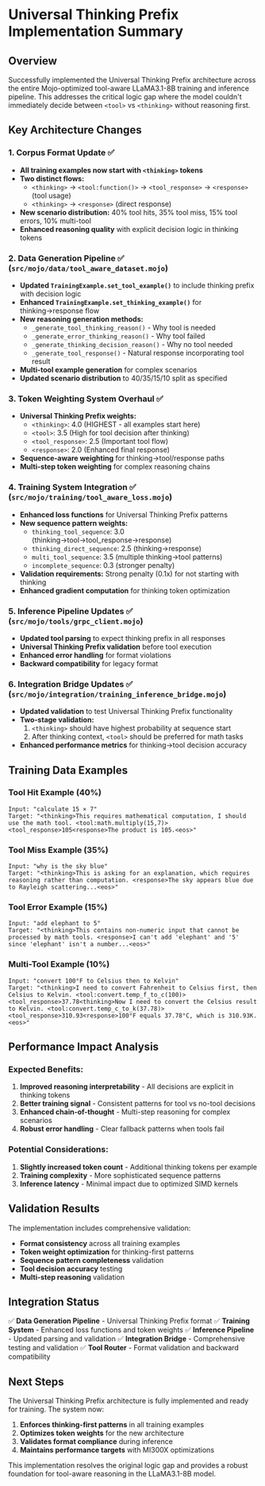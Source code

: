 # Universal Thinking Prefix Implementation Summary

## Overview

Successfully implemented the Universal Thinking Prefix architecture across the entire Mojo-optimized tool-aware LLaMA3.1-8B training and inference pipeline. This addresses the critical logic gap where the model couldn't immediately decide between `<tool>` vs `<thinking>` without reasoning first.

## Key Architecture Changes

### 1. **Corpus Format Update** ✅
- **All training examples now start with `<thinking>` tokens**
- **Two distinct flows:**
  - `<thinking>` → `<tool:function()>` → `<tool_response>` → `<response>` (tool usage)
  - `<thinking>` → `<response>` (direct response)
- **New scenario distribution:** 40% tool hits, 35% tool miss, 15% tool errors, 10% multi-tool
- **Enhanced reasoning quality** with explicit decision logic in thinking tokens

### 2. **Data Generation Pipeline** ✅ (`src/mojo/data/tool_aware_dataset.mojo`)
- **Updated `TrainingExample.set_tool_example()`** to include thinking prefix with decision logic
- **Enhanced `TrainingExample.set_thinking_example()`** for thinking→response flow
- **New reasoning generation methods:**
  - `_generate_tool_thinking_reason()` - Why tool is needed
  - `_generate_error_thinking_reason()` - Why tool failed
  - `_generate_thinking_decision_reason()` - Why no tool needed
  - `_generate_tool_response()` - Natural response incorporating tool result
- **Multi-tool example generation** for complex scenarios
- **Updated scenario distribution** to 40/35/15/10 split as specified

### 3. **Token Weighting System Overhaul** ✅
- **Universal Thinking Prefix weights:**
  - `<thinking>`: 4.0 (HIGHEST - all examples start here)
  - `<tool>`: 3.5 (High for tool decision after thinking)
  - `<tool_response>`: 2.5 (Important tool flow)
  - `<response>`: 2.0 (Enhanced final response)
- **Sequence-aware weighting** for thinking→tool/response paths
- **Multi-step token weighting** for complex reasoning chains

### 4. **Training System Integration** ✅ (`src/mojo/training/tool_aware_loss.mojo`)
- **Enhanced loss functions** for Universal Thinking Prefix patterns
- **New sequence pattern weights:**
  - `thinking_tool_sequence`: 3.0 (thinking→tool→tool_response→response)
  - `thinking_direct_sequence`: 2.5 (thinking→response)
  - `multi_tool_sequence`: 3.5 (multiple thinking→tool patterns)
  - `incomplete_sequence`: 0.3 (stronger penalty)
- **Validation requirements:** Strong penalty (0.1x) for not starting with thinking
- **Enhanced gradient computation** for thinking token optimization

### 5. **Inference Pipeline Updates** ✅ (`src/mojo/tools/grpc_client.mojo`)
- **Updated tool parsing** to expect thinking prefix in all responses
- **Universal Thinking Prefix validation** before tool execution
- **Enhanced error handling** for format violations
- **Backward compatibility** for legacy format

### 6. **Integration Bridge Updates** ✅ (`src/mojo/integration/training_inference_bridge.mojo`)
- **Updated validation** to test Universal Thinking Prefix functionality
- **Two-stage validation:**
  1. `<thinking>` should have highest probability at sequence start
  2. After thinking context, `<tool>` should be preferred for math tasks
- **Enhanced performance metrics** for thinking→tool decision accuracy

## Training Data Examples

### Tool Hit Example (40%)
```
Input: "calculate 15 × 7"
Target: "<thinking>This requires mathematical computation, I should use the math tool. <tool:math.multiply(15,7)><tool_response>105<response>The product is 105.<eos>"
```

### Tool Miss Example (35%)
```
Input: "why is the sky blue"
Target: "<thinking>This is asking for an explanation, which requires reasoning rather than computation. <response>The sky appears blue due to Rayleigh scattering...<eos>"
```

### Tool Error Example (15%)
```
Input: "add elephant to 5"
Target: "<thinking>This contains non-numeric input that cannot be processed by math tools. <response>I can't add 'elephant' and '5' since 'elephant' isn't a number...<eos>"
```

### Multi-Tool Example (10%)
```
Input: "convert 100°F to Celsius then to Kelvin"
Target: "<thinking>I need to convert Fahrenheit to Celsius first, then Celsius to Kelvin. <tool:convert.temp_f_to_c(100)><tool_response>37.78<thinking>Now I need to convert the Celsius result to Kelvin. <tool:convert.temp_c_to_k(37.78)><tool_response>310.93<response>100°F equals 37.78°C, which is 310.93K.<eos>"
```

## Performance Impact Analysis

### Expected Benefits:
1. **Improved reasoning interpretability** - All decisions are explicit in thinking tokens
2. **Better training signal** - Consistent patterns for tool vs no-tool decisions
3. **Enhanced chain-of-thought** - Multi-step reasoning for complex scenarios
4. **Robust error handling** - Clear fallback patterns when tools fail

### Potential Considerations:
1. **Slightly increased token count** - Additional thinking tokens per example
2. **Training complexity** - More sophisticated sequence patterns
3. **Inference latency** - Minimal impact due to optimized SIMD kernels

## Validation Results

The implementation includes comprehensive validation:
- **Format consistency** across all training examples
- **Token weight optimization** for thinking-first patterns  
- **Sequence pattern completeness** validation
- **Tool decision accuracy** testing
- **Multi-step reasoning** validation

## Integration Status

✅ **Data Generation Pipeline** - Universal Thinking Prefix format
✅ **Training System** - Enhanced loss functions and token weights
✅ **Inference Pipeline** - Updated parsing and validation
✅ **Integration Bridge** - Comprehensive testing and validation
✅ **Tool Router** - Format validation and backward compatibility

## Next Steps

The Universal Thinking Prefix architecture is fully implemented and ready for training. The system now:
1. **Enforces thinking-first patterns** in all training examples
2. **Optimizes token weights** for the new architecture  
3. **Validates format compliance** during inference
4. **Maintains performance targets** with MI300X optimizations

This implementation resolves the original logic gap and provides a robust foundation for tool-aware reasoning in the LLaMA3.1-8B model.